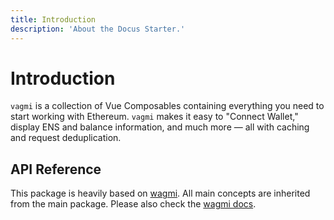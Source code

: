 ```yaml
---
title: Introduction
description: 'About the Docus Starter.'
---
```


# Introduction

`vagmi` is a collection of Vue Composables containing everything you need to start working with Ethereum. `vagmi` makes it easy to "Connect Wallet," display ENS and balance information, and much more — all with caching and request deduplication.

## API Reference

This package is heavily based on [wagmi](https://wagmi.sh/). All main concepts are inherited from the main package. Please also check the [wagmi docs](https://wagmi.sh/docs/getting-started).
